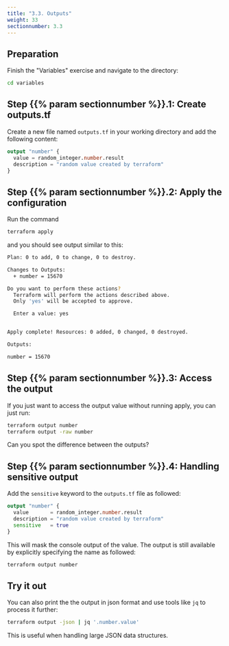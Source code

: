 ```yaml
---
title: "3.3. Outputs"
weight: 33
sectionnumber: 3.3
---
```



## Preparation

Finish the "Variables" exercise and navigate to the directory:

```bash
cd variables
```


## Step {{% param sectionnumber %}}.1: Create outputs.tf

Create a new file named `outputs.tf` in your working directory and add the following content:

```terraform
output "number" {
  value = random_integer.number.result
  description = "random value created by terraform"
}
```


## Step {{% param sectionnumber %}}.2: Apply the configuration

Run the command

```bash
terraform apply
```

and you should see output similar to this:

```bash
Plan: 0 to add, 0 to change, 0 to destroy.

Changes to Outputs:
  + number = 15670

Do you want to perform these actions?
  Terraform will perform the actions described above.
  Only 'yes' will be accepted to approve.

  Enter a value: yes


Apply complete! Resources: 0 added, 0 changed, 0 destroyed.

Outputs:

number = 15670
```


## Step {{% param sectionnumber %}}.3: Access the output

If you just want to access the output value without running apply, you can just run:

```bash
terraform output number
terraform output -raw number
```

Can you spot the difference between the outputs?


## Step {{% param sectionnumber %}}.4: Handling sensitive output

Add the `sensitive` keyword to the `outputs.tf` file as followed:

```terraform
output "number" {
  value       = random_integer.number.result
  description = "random value created by terraform"
  sensitive   = true
}
```

This will mask the console output of the value. The output is still available by
explicitly specifying the name as followed:

```bash
terraform output number
```


## Try it out

You can also print the the output in json format and use tools like `jq` to process it further:

```bash
terraform output -json | jq '.number.value'
```

This is useful when handling large JSON data structures.
